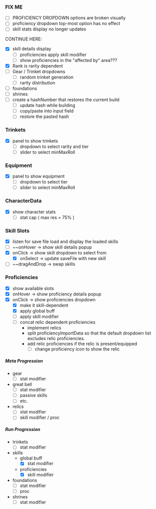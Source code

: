 
### FIX ME
- [ ]  PROFICIENCY DROPDOWN options are broken visually
- [ ] proficiency dropdown top-most option has no effect
- [ ] skill stats display no longer updates

CONTINUE HERE:
- [x] skill details display
	- [ ] proficiencies apply skill modifier
	- [ ] show proficiencies in the "affected by" area???
- [x] Rank is rarity dependent
- [ ] Gear / Trinket dropdowns
	- [ ] random trinket generation
	- [ ] rarity distribution
- [ ] foundations
- [ ] shrines
- [ ] create a hashNumber that restores the current build
	- [ ] update hash while building
	- [ ] copy/paste into input field
	- [ ] restore the pasted hash

### Trinkets
- [x] panel to show trinkets
	- [ ] dropdown to select rarity and tier
	- [ ] slider to select minMaxRoll

### Equipment
- [x] panel to show equipment
	- [ ] dropdown to select tier
	- [ ] slider to select minMaxRoll

### CharacterData
- [x] show character stats
	- [ ] stat cap ( max res = 75% )
### Skill Slots
- [x] listen for save file load and display the loaded skills
- [ ] ~~onHover -> show skill details popup
- [x] onClick -> show skill dropdown to select from
	- [x] onSelect -> update saveFile with new skill
- [ ] ~~dragAndDrop -> swap skills

### Proficiencies
- [x] show available slots
- [x] onHover -> show proficiency details popup
- [x] onClick -> show proficiencies dropdown
	- [x] make it skill-dependent
	- [x] apply global buff
	- [ ] apply skill modifier
	- [ ] concat relic dependent proficiencies
		- implement relics
		- split proficiencyImportData so that the default dropdown list excludes relic proficiencies.
		- add relic proficiencies if the relic is present/equipped
			- [ ] change proficiency icon to show the relic

##### Meta Progression
-  gear
	- [ ] stat modifier
- great bell
	- [ ] stat modifier
	- [ ] passive skills
	- [ ] etc.
- relics
	- [ ] stat modifier
	- [ ] skill modifier / proc
<!--
- skill unlocking
- soul stones 
-->
##### Run Progression
- trinkets
	- [ ] stat modifier
- skills
	-  global buff
		- [x] stat modifier
	- proficiencies
		- [x] skill modifier
- foundations
	- [ ] stat modifier
	- [ ] proc
- shrines
	- [ ] stat modifier
<!-- - gold -->
